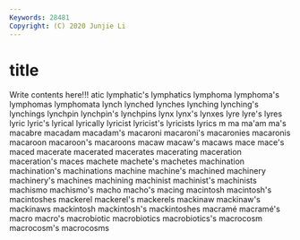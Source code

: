 ```yaml
---
Keywords: 28481
Copyright: (C) 2020 Junjie Li
---
```


# title

Write contents here!!!
atic 
lymphatic's 
lymphatics 
lymphoma 
lymphoma's
lymphomas 
lymphomata 
lynch 
lynched 
lynches 
lynching 
lynching's 
lynchings 
lynchpin 
lynchpin's
lynchpins 
lynx 
lynx's 
lynxes 
lyre 
lyre's 
lyres 
lyric 
lyric's 
lyrical
lyrically 
lyricist 
lyricist's 
lyricists 
lyrics 
m 
ma 
ma'am 
ma's 
macabre
macadam 
macadam's 
macaroni 
macaroni's 
macaronies 
macaronis 
macaroon 
macaroon's 
macaroons 
macaw
macaw's 
macaws 
mace 
mace's 
maced 
macerate 
macerated 
macerates 
macerating 
maceration
maceration's 
maces 
machete 
machete's 
machetes 
machination 
machination's 
machinations 
machine 
machine's
machined 
machinery 
machinery's 
machines 
machining 
machinist 
machinist's 
machinists 
machismo 
machismo's
macho 
macho's 
macing 
macintosh 
macintosh's 
macintoshes 
mackerel 
mackerel's 
mackerels 
mackinaw
mackinaw's 
mackinaws 
mackintosh 
mackintosh's 
mackintoshes 
macramé 
macramé's 
macro 
macro's 
macrobiotic
macrobiotics 
macrobiotics's 
macrocosm 
macrocosm's 
macrocosms 
